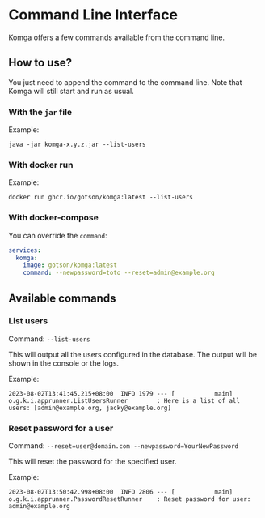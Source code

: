 # Command Line Interface

Komga offers a few commands available from the command line.

## How to use?

You just need to append the command to the command line. Note that Komga will still start and run as usual.

### With the `jar` file

Example:

```shell
java -jar komga-x.y.z.jar --list-users
```

### With docker run

Example:
```shell
docker run ghcr.io/gotson/komga:latest --list-users
```

### With docker-compose

You can override the `command`:

```yaml
services:
  komga:
    image: gotson/komga:latest
    command: --newpassword=toto --reset=admin@example.org
```

## Available commands
### List users

Command: `--list-users`

This will output all the users configured in the database. The output will be shown in the console or the logs.

Example:

`2023-08-02T13:41:45.215+08:00  INFO 1979 --- [           main] o.g.k.i.apprunner.ListUsersRunner        : Here is a list of all users: [admin@example.org, jacky@example.org]`

### Reset password for a user

Command: `--reset=user@domain.com --newpassword=YourNewPassword`

This will reset the password for the specified user.

Example:

`2023-08-02T13:50:42.998+08:00  INFO 2806 --- [           main] o.g.k.i.apprunner.PasswordResetRunner    : Reset password for user: admin@example.org`